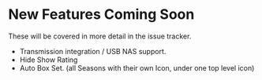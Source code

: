 # New Features Coming Soon #

These will be covered in more detail in the issue tracker.

  * Transmission integration / USB NAS support.
  * Hide Show Rating
  * Auto Box Set. (all Seasons with their own Icon, under one top level icon)